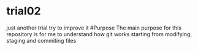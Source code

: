 # trial02
just another trial
try to improve it
#Purpose
The main purpose for this repository is for me to understand how git works
starting from modifying, staging and commiting files
